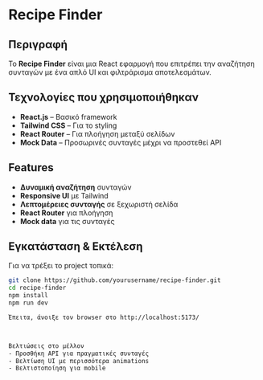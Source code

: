 #  Recipe Finder

##  Περιγραφή
Το **Recipe Finder** είναι μια React εφαρμογή που επιτρέπει την αναζήτηση συνταγών με ένα απλό UI και φιλτράρισμα αποτελεσμάτων.

##  Τεχνολογίες που χρησιμοποιήθηκαν
-  **React.js** – Βασικό framework  
-  **Tailwind CSS** – Για το styling  
-  **React Router** – Για πλοήγηση μεταξύ σελίδων  
-  **Mock Data** – Προσωρινές συνταγές μέχρι να προστεθεί API  


##  Features
- **Δυναμική αναζήτηση** συνταγών  
- **Responsive UI** με Tailwind  
- **Λεπτομέρειες συνταγής** σε ξεχωριστή σελίδα  
- **React Router** για πλοήγηση  
- **Mock data** για τις συνταγές  

##  Εγκατάσταση & Εκτέλεση
Για να τρέξει το project τοπικά:  
```bash
git clone https://github.com/yourusername/recipe-finder.git
cd recipe-finder
npm install
npm run dev

Έπειτα, άνοιξε τον browser στο http://localhost:5173/



Βελτιώσεις στο μέλλον
- Προσθήκη API για πραγματικές συνταγές
- Βελτίωση UI με περισσότερα animations
- Βελτιστοποίηση για mobile